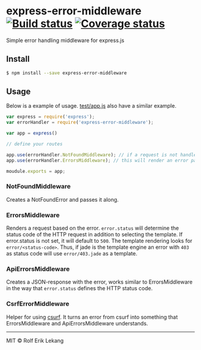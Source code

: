 # express-error-middleware [![Build status](https://ci.frigg.io/badges/relekang/express-error-middleware/)](https://ci.frigg.io/relekang/express-error-middleware/last/) [![Coverage status](https://ci.frigg.io/badges/coverage/relekang/express-error-middleware/)](https://ci.frigg.io/relekang/express-error-middleware/last/)

Simple error handling middleware for express.js

## Install

```bash
$ npm install --save express-error-middleware
```

## Usage

Below is a example of usage. [test/app.js](https://github.com/relekang/express-error-middleware/blob/master/test/app.js) also
have a similar example.

```javascript
var express = require('express');
var errorHandler = require('express-error-middleware');

var app = express()

// define your routes

app.use(errorHandler.NotFoundMiddleware); // if a request is not handled before this a NotFoundError will be sent into next
app.use(errorHandler.ErrorsMiddleware); // this will render an error page based on the error it gets.

moudule.exports = app;
```

### NotFoundMiddleware
Creates a NotFoundError and passes it along.

### ErrorsMiddleware
Renders a request based on the error. `error.status` will determine the status code
of the HTTP request in addition to selecting the template. If error.status is not set,
it will default to `500`. The template rendering looks for `error/<status-code>`. Thus,
if jade is the template engine an error with `403` as status code will use `error/403.jade`
as a template.

### ApiErrorsMiddleware
Creates a JSON-response with the error, works similar to ErrorsMiddleware in the way that
`error.status` defines the HTTP status code.

### CsrfErrorMiddleware
Helper for using [csurf](https://github.com/expressjs/csurf). It turns an error from csurf
into something that ErrorsMiddleware and ApiErrorsMiddleware understands.


----------------------

MIT © Rolf Erik Lekang
